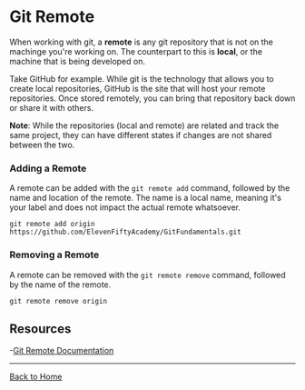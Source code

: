 # Git Remote

When working with git, a **remote** is any git repository that is not on the machinge you're working on. The counterpart to this is **local**, or the machine that is being developed on.

Take GitHub for example. While git is the technology that allows you to create local repositories, GitHub is the site that will host your remote repositories. Once stored remotely, you can bring that repository back down or share it with others.

**Note**: While the repositories (local and remote) are related and track the same project, they can have different states if changes are not shared between the two.

### Adding a Remote

A remote can be added with the `git remote add` command, followed by the name and location of the remote.
The name is a local name, meaning it's your label and does not impact the actual remote whatsoever.
```
git remote add origin https://github.com/ElevenFiftyAcademy/GitFundamentals.git
```
### Removing a Remote

A remote can be removed with the `git remote remove` command, followed by the name of the remote.
```
git remote remove origin
```

## Resources

-[Git Remote Documentation](https://git-scm.com/docs/git-remote)

---
[Back to Home](../README.md)